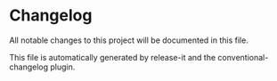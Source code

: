 # Changelog

All notable changes to this project will be documented in this file.

This file is automatically generated by release-it and the conventional-changelog plugin.
